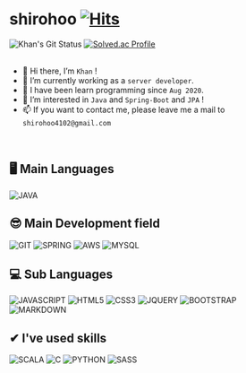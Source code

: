 # shirohoo [![Hits](https://hits.seeyoufarm.com/api/count/incr/badge.svg?url=https%3A%2F%2Fgithub.com%2Fshirohoo%2Fhit-counter&count_bg=%2379C83D&title_bg=%23555555&icon=&icon_color=%23E7E7E7&title=hits&edge_flat=false)](https://hits.seeyoufarm.com)

![Khan's Git Status](https://github-readme-stats.vercel.app/api?username=shirohoo&show_icons=true) [![Solved.ac Profile](http://mazassumnida.wtf/api/v2/generate_badge?boj=hch4102)](https://solved.ac/hch4102/) 
<br />
<br />

- 👋 Hi there, I’m `Khan` !
- 🌱 I’m currently working as a `server developer`.
- 📖 I have been learn programming since `Aug 2020`.
- 👀 I’m interested in `Java` and `Spring-Boot` and `JPA` !
- 📫 If you want to contact me, please leave me a mail to `shirohoo4102@gmail.com`

<br/>


## 🖥 Main Languages
![JAVA](https://img.shields.io/badge/Java-ED8B00?style=for-the-badge&logo=java&logoColor=white) 

## 😎 Main Development field
![GIT](https://img.shields.io/badge/Git-F05032?style=for-the-badge&logo=git&logoColor=white) ![SPRING](https://img.shields.io/badge/Spring-6DB33F?style=for-the-badge&logo=spring&logoColor=white) ![AWS](https://img.shields.io/badge/Amazon_AWS-232F3E?style=for-the-badge&logo=amazon-aws&logoColor=white) ![MYSQL](https://img.shields.io/badge/MySQL-00000F?style=for-the-badge&logo=mysql&logoColor=white) 

## 💻 Sub Languages
![JAVASCRIPT](https://img.shields.io/badge/JavaScript-F7DF1E?style=for-the-badge&logo=javascript&logoColor=black) ![HTML5](https://img.shields.io/badge/HTML5-E34F26?style=for-the-badge&logo=html5&logoColor=white) ![CSS3](https://img.shields.io/badge/CSS3-1572B6?style=for-the-badge&logo=css3&logoColor=white) ![JQUERY](https://img.shields.io/badge/jQuery-0769AD?style=for-the-badge&logo=jquery&logoColor=white) ![BOOTSTRAP](https://img.shields.io/badge/Bootstrap-563D7C?style=for-the-badge&logo=bootstrap&logoColor=white) ![MARKDOWN](https://img.shields.io/badge/Markdown-000000?style=for-the-badge&logo=markdown&logoColor=white)

## ✔ I've used skills
![SCALA](https://img.shields.io/badge/Scala-DC322F?style=for-the-badge&logo=scala&logoColor=white) ![C](https://img.shields.io/badge/C-00599C?style=for-the-badge&logo=c&logoColor=white) ![PYTHON](https://img.shields.io/badge/Python-14354C?style=for-the-badge&logo=python&logoColor=white) ![SASS](https://img.shields.io/badge/Sass-CC6699?style=for-the-badge&logo=sass&logoColor=white)
